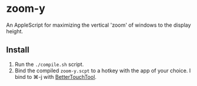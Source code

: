 # zoom-y

An AppleScript for maximizing the vertical 'zoom' of windows to the display height.

## Install

1. Run the `./compile.sh` script.
1. Bind the compiled `zoom-y.scpt` to a hotkey with the app of your choice. I bind to ⌘-j with [BetterTouchTool](https://folivora.ai/).